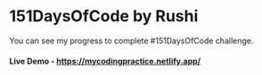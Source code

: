 # 151DaysOfCode by Rushi
 You can see my progress to complete #151DaysOfCode challenge.

#### Live Demo - https://mycodingpractice.netlify.app/